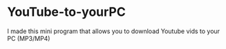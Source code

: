 # YouTube-to-yourPC
I made this mini program that allows you to download Youtube vids to your PC (MP3/MP4)
